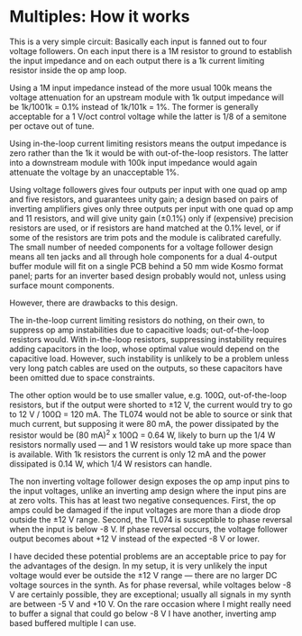 # Multiples: How it works

This is a very simple circuit: Basically each input is fanned out to four voltage followers. On each input there is a 1M resistor to ground to establish the input impedance and on each output there is a 1k current limiting resistor inside the op amp loop.

Using a 1M input impedance instead of the more usual 100k means the voltage attenuation for an upstream module with 1k output impedance will be 1k/1001k = 0.1% instead of 1k/101k = 1%. The former is generally acceptable for a 1 V/oct control voltage while the latter is 1/8 of a semitone per octave out of tune.

Using in-the-loop current limiting resistors means the output impedance is zero rather than the 1k it would be with out-of-the-loop resistors. The latter into a downstream module with 100k input impedance would again attenuate the voltage by an unacceptable 1%.

Using voltage followers gives four outputs per input with one quad op amp and five resistors, and guarantees unity gain; a design based on pairs of inverting amplifiers gives only three outputs per input with one quad op amp and 11 resistors, and will give unity gain (±0.1%) only if (expensive) precision resistors are used, or if resistors are hand matched at the 0.1% level, or if some of the resistors are trim pots and the module is calibrated carefully. The small number of needed components for a voltage follower design means all ten jacks and all through hole components for a dual 4-output buffer module will fit on a single PCB behind a 50 mm wide Kosmo format panel; parts for an inverter based design probably would not, unless using surface mount components.

However, there are drawbacks to this design.

The in-the-loop current limiting resistors do nothing, on their own, to suppress op amp instabilities due to capacitive loads; out-of-the-loop resistors would. With in-the-loop resistors, suppressing instability requires adding capacitors in the loop, whose optimal value would depend on the capacitive load. However, such instability is unlikely to be a problem unless very long patch cables are used on the outputs, so these capacitors have been omitted due to space constraints.

The other option would be to use smaller value, e.g. 100Ω, out-of-the-loop resistors, but if the output were shorted to ±12 V, the current would try to go to 12 V / 100Ω = 120 mA. The TL074 would not be able to source or sink that much current, but supposing it were 80 mA, the power dissipated by the resistor would be (80 mA)<sup>2</sup> x 100Ω = 0.64 W, likely to burn up the 1/4 W resistors normally used — and 1 W resistors would take up more space than is available. With 1k resistors the current is only 12 mA and the power dissipated is 0.14 W, which 1/4 W resistors can handle.

The non inverting voltage follower design exposes the op amp input pins to the input voltages, unlike an inverting amp design where the input pins are at zero volts. This has at least two negative consequences. First, the op amps could be damaged if the input voltages are more than a diode drop outside the ±12 V range. Second, the TL074 is susceptible to phase reversal when the input is below -8 V. If phase reversal occurs, the voltage follower output becomes about +12 V instead of the expected -8 V or lower. 

I have decided these potential problems are an acceptable price to pay for the advantages of the design. In my setup, it is very unlikely the input voltage would ever be outside the ±12 V range — there are no larger DC voltage sources in the synth. As for phase reversal, while voltages below -8 V are certainly possible, they are exceptional; usually all signals in my synth are between -5 V and +10 V. On the rare occasion where I might really need to buffer a signal that could go below -8 V I have another, inverting amp based buffered multiple I can use.

